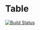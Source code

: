 # Table

[![Build Status](https://travis-ci.org/cpritcha/Table.jl.svg?branch=master)](https://travis-ci.org/cpritcha/Table.jl)
